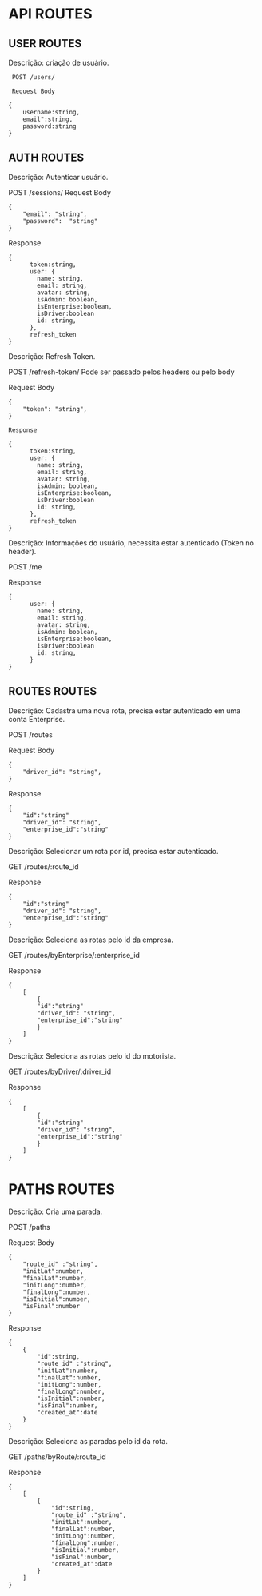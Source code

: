 # API ROUTES

## USER ROUTES

Descrição: criação de usuário.

```
 POST /users/

 Request Body

{
    username:string,
    email":string,
    password:string
}
```

## AUTH ROUTES
Descrição: Autenticar usuário.

POST /sessions/
Request Body
```
{
    "email": "string",
    "password":  "string"
}
```
Response
```
{
      token:string,
      user: {
        name: string,
        email: string,
        avatar: string,
        isAdmin: boolean,
        isEnterprise:boolean,
        isDriver:boolean
        id: string,
      },
      refresh_token
}
```

Descrição: Refresh Token.

POST /refresh-token/
Pode ser passado pelos headers ou pelo body

Request Body
```
{
    "token": "string",
}

Response

{
      token:string,
      user: {
        name: string,
        email: string,
        avatar: string,
        isAdmin: boolean,
        isEnterprise:boolean,
        isDriver:boolean
        id: string,
      },
      refresh_token
}
```
Descrição: Informações do usuário, necessita estar autenticado (Token no header).

POST /me

Response
```
{
      user: {
        name: string,
        email: string,
        avatar: string,
        isAdmin: boolean,
        isEnterprise:boolean,
        isDriver:boolean
        id: string,
      }
}
```

## ROUTES ROUTES

Descrição: Cadastra uma nova rota, precisa estar autenticado em uma conta Enterprise.

POST /routes

Request Body

```
{
    "driver_id": "string",
}
```
Response

```
{
    "id":"string"
    "driver_id": "string",
    "enterprise_id":"string"
}
```
Descrição: Selecionar um rota por id, precisa estar autenticado.

GET /routes/:route_id

Response

```
{
    "id":"string"
    "driver_id": "string",
    "enterprise_id":"string"
}
```
Descrição: Seleciona as rotas pelo id da empresa.

GET /routes/byEnterprise/:enterprise_id

Response

```
{
    [
        {
        "id":"string"
        "driver_id": "string",
        "enterprise_id":"string"
        }
    ]
}
```
Descrição: Seleciona as rotas pelo id do motorista.

GET /routes/byDriver/:driver_id

Response

```
{
    [
        {
        "id":"string"
        "driver_id": "string",
        "enterprise_id":"string"
        }
    ]
}
```

# PATHS ROUTES

Descrição: Cria uma parada.

POST /paths

Request Body

```
{
    "route_id" :"string",
    "initLat":number,
    "finalLat":number,
    "initLong":number,
    "finalLong":number,
    "isInitial":number,
    "isFinal":number
}
```

Response

```
{
    {
        "id":string,
        "route_id" :"string",
        "initLat":number,
        "finalLat":number,
        "initLong":number,
        "finalLong":number,
        "isInitial":number,
        "isFinal":number,
        "created_at":date
    }
}
```

Descrição: Seleciona as paradas pelo id da rota.

GET /paths/byRoute/:route_id

Response

```
{
    [
        {
            "id":string,
            "route_id" :"string",
            "initLat":number,
            "finalLat":number,
            "initLong":number,
            "finalLong":number,
            "isInitial":number,
            "isFinal":number,
            "created_at":date
        }
    ]
}
```




